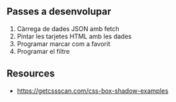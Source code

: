 
## Passes a desenvolupar
1. Càrrega de dades JSON amb fetch
2. Pintar les tarjetes HTML amb les dades
3. Programar marcar com a favorit 
4. Programar el filtre


## Resources
- https://getcssscan.com/css-box-shadow-examples